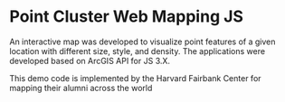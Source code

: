 # Point Cluster Web Mapping JS

An interactive map was developed to visualize point features of a given location with different size, style, and density. The applications were developed based on ArcGIS API for JS 3.X.

This demo code is implemented by the Harvard Fairbank Center for mapping their alumni across the world
